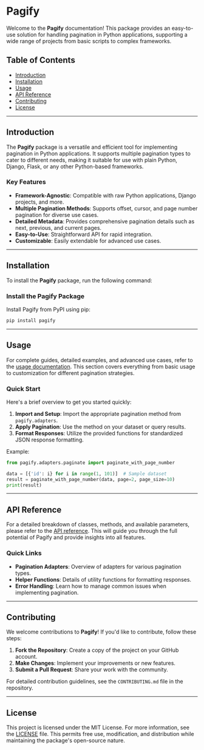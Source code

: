# Pagify

Welcome to the **Pagify** documentation! This package provides an easy-to-use solution for handling pagination in Python applications, supporting a wide range of projects from basic scripts to complex frameworks.

## Table of Contents

- [Introduction](#introduction)
- [Installation](#installation)
- [Usage](#usage)
- [API Reference](#api-reference)
- [Contributing](#contributing)
- [License](#license)

---

## Introduction

The **Pagify** package is a versatile and efficient tool for implementing pagination in Python applications. It supports multiple pagination types to cater to different needs, making it suitable for use with plain Python, Django, Flask, or any other Python-based frameworks. 

### Key Features

- **Framework-Agnostic**: Compatible with raw Python applications, Django projects, and more.
- **Multiple Pagination Methods**: Supports offset, cursor, and page number pagination for diverse use cases.
- **Detailed Metadata**: Provides comprehensive pagination details such as next, previous, and current pages.
- **Easy-to-Use**: Straightforward API for rapid integration.
- **Customizable**: Easily extendable for advanced use cases.

---

## Installation

To install the **Pagify** package, run the following command:

### Install the Pagify Package

Install Pagify from PyPI using pip:

```bash
pip install pagify
```

---

## Usage

For complete guides, detailed examples, and advanced use cases, refer to the [usage documentation](usage.md). This section covers everything from basic usage to customization for different pagination strategies.

### Quick Start

Here's a brief overview to get you started quickly:

1. **Import and Setup**: Import the appropriate pagination method from `pagify.adapters`.
2. **Apply Pagination**: Use the method on your dataset or query results.
3. **Format Responses**: Utilize the provided functions for standardized JSON response formatting.

Example:

```python
from pagify.adapters.paginate import paginate_with_page_number

data = [{'id': i} for i in range(1, 101)]  # Sample dataset
result = paginate_with_page_number(data, page=2, page_size=10)
print(result)
```

---

## API Reference

For a detailed breakdown of classes, methods, and available parameters, please refer to the [API reference](api_reference.md). This will guide you through the full potential of Pagify and provide insights into all features.

### Quick Links

- **Pagination Adapters**: Overview of adapters for various pagination types.
- **Helper Functions**: Details of utility functions for formatting responses.
- **Error Handling**: Learn how to manage common issues when implementing pagination.

---

## Contributing

We welcome contributions to **Pagify**! If you'd like to contribute, follow these steps:

1. **Fork the Repository**: Create a copy of the project on your GitHub account.
2. **Make Changes**: Implement your improvements or new features.
3. **Submit a Pull Request**: Share your work with the community.

For detailed contribution guidelines, see the `CONTRIBUTING.md` file in the repository.

---

## License

This project is licensed under the MIT License. For more information, see the [LICENSE](LICENSE) file. This permits free use, modification, and distribution while maintaining the package's open-source nature.

